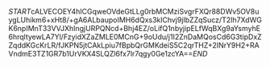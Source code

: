 $START$cALVECOEY4hICGqweOVdeGtLLg0rbMCMziSvgrFXQr88DWv5OV8uygLUhikm6+xHt8/+gA6ALbaupoIMH6dQxs3klChvj9jIbZZqSucz/T2Ih7XdWGK6npIMnT33VVJXhIngjURPQNcd+Bhj4EZ/oLifQ1nbyjipELfWqBXg9aYsmyhE6hrqltyewLA7Yl/FzyidXZaZMLE0MCnG+9oUdu/j1I2ZnDaMQosCd6G3tipDxZZqddKGcKrLR/fJKPN5jtCAkLpiu7fBpbQrGMKdeiS5C2qrTHZ+2INrY9H2+RAVndmE3TZ1GR7b1UrVKX4SLQZl6fx7lr7qgy0Ge1zcYA==$END$